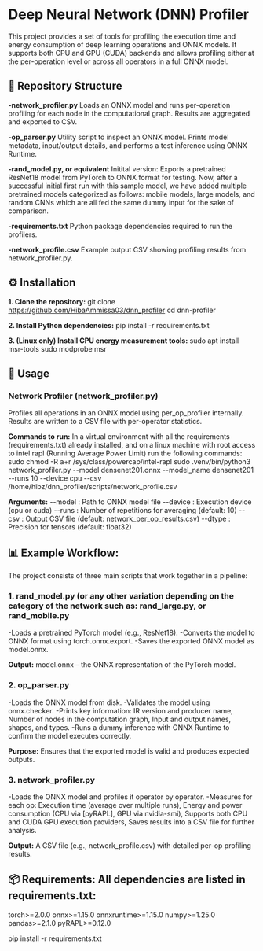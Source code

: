# Deep Neural Network (DNN) Profiler

This project provides a set of tools for profiling the execution time and energy consumption of deep learning operations and ONNX models.
It supports both CPU and GPU (CUDA) backends and allows profiling either at the per-operation level or across all operators in a full ONNX model.

## 📂 Repository Structure

**-network_profiler.py**
Loads an ONNX model and runs per-operation profiling for each node in the computational graph.
Results are aggregated and exported to CSV.

**-op_parser.py**
Utility script to inspect an ONNX model. Prints model metadata, input/output details, and performs a test inference using ONNX Runtime.

**-rand_model.py, or equivalent**
Initital version: Exports a pretrained ResNet18 model from PyTorch to ONNX format for testing.
Now, after a successful initial first run with this sample model, we have added multiple pretrained models categorized as follows: mobile models, large models, and random CNNs which are all fed the same dummy input for the sake of comparison. 


**-requirements.txt**
Python package dependencies required to run the profilers.

**-network_profile.csv**
Example output CSV showing profiling results from network_profiler.py.


## ⚙️ Installation

**1. Clone the repository:** git clone https://github.com/HibaAmmissa03/dnn_profiler
cd dnn-profiler

**2. Install Python dependencies:**
pip install -r requirements.txt

**3. (Linux only) Install CPU energy measurement tools:**
sudo apt install msr-tools
sudo modprobe msr

## 🚀 Usage

### Network Profiler (network_profiler.py)

Profiles all operations in an ONNX model using per_op_profiler internally.
Results are written to a CSV file with per-operator statistics.

**Commands to run:**
In a virtual environment with all the requirements (requirements.txt) already installed, and on a linux machine with root access to intel rapl (Running Average Power Limit) run the following commands:
sudo chmod -R a+r /sys/class/powercap/intel-rapl
sudo .venv/bin/python3 network_profiler.py --model densenet201.onnx --model_name densenet201 --runs 10 --device cpu --csv /home/hibz/dnn_profiler/scripts/network_profile.csv

**Arguments:**
--model : Path to ONNX model file
--device : Execution device (cpu or cuda)
--runs : Number of repetitions for averaging (default: 10)
--csv : Output CSV file (default: network_per_op_results.csv)
--dtype : Precision for tensors (default: float32)

## 📊 Example Workflow:

The project consists of three main scripts that work together in a pipeline:

### 1. rand_model.py (or any other variation depending on the category of the network such as: rand_large.py, or rand_mobile.py

-Loads a pretrained PyTorch model (e.g., ResNet18).
-Converts the model to ONNX format using torch.onnx.export.
-Saves the exported ONNX model as model.onnx.

**Output:**
model.onnx – the ONNX representation of the PyTorch model.

### 2. op_parser.py 

-Loads the ONNX model from disk.
-Validates the model using onnx.checker.
-Prints key information: IR version and producer name, Number of nodes in the computation graph, Input and output names, shapes, and types.
-Runs a dummy inference with ONNX Runtime to confirm the model executes correctly.

**Purpose:** 
Ensures that the exported model is valid and produces expected outputs.

### 3. network_profiler.py 

-Loads the ONNX model and profiles it operator by operator.
-Measures for each op: Execution time (average over multiple runs), Energy and power consumption (CPU via [pyRAPL], GPU via nvidia-smi), Supports both CPU and CUDA GPU execution providers, Saves results into a CSV file for further analysis.

**Output:**
A CSV file (e.g., network_profile.csv) with detailed per-op profiling results.


## 📦 Requirements: All dependencies are listed in requirements.txt:

torch>=2.0.0
onnx>=1.15.0
onnxruntime>=1.15.0
numpy>=1.25.0
pandas>=2.1.0
pyRAPL>=0.12.0

pip install -r requirements.txt
   
